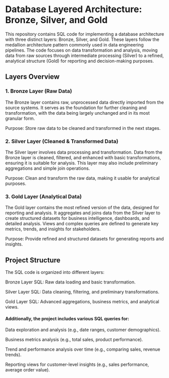 # Database Layered Architecture: Bronze, Silver, and Gold
This repository contains SQL code for implementing a database architecture with three distinct layers: Bronze, Silver, and Gold. These layers follow the medallion architecture pattern commonly used in data engineering pipelines. The code focuses on data transformation and analysis, moving data from raw sources through intermediate processing (Silver) to a refined, analytical structure (Gold) for reporting and decision-making purposes.

## Layers Overview
### 1. Bronze Layer (Raw Data)
The Bronze layer contains raw, unprocessed data directly imported from the source systems. It serves as the foundation for further cleaning and transformation, with the data being largely unchanged and in its most granular form.

Purpose: Store raw data to be cleaned and transformed in the next stages.

### 2. Silver Layer (Cleaned & Transformed Data)
The Silver layer involves data processing and transformation. Data from the Bronze layer is cleaned, filtered, and enhanced with basic transformations, ensuring it is suitable for analysis. This layer may also include preliminary aggregations and simple join operations.

Purpose: Clean and transform the raw data, making it usable for analytical purposes.

### 3. Gold Layer (Analytical Data)
The Gold layer contains the most refined version of the data, designed for reporting and analysis. It aggregates and joins data from the Silver layer to create structured datasets for business intelligence, dashboards, and detailed analysis. Views and complex queries are defined to generate key metrics, trends, and insights for stakeholders.

Purpose: Provide refined and structured datasets for generating reports and insights.

## Project Structure
The SQL code is organized into different layers:

Bronze Layer SQL: Raw data loading and basic transformation.

Silver Layer SQL: Data cleaning, filtering, and preliminary transformations.

Gold Layer SQL: Advanced aggregations, business metrics, and analytical views.

#### Additionally, the project includes various SQL queries for:

Data exploration and analysis (e.g., date ranges, customer demographics).

Business metrics analysis (e.g., total sales, product performance).

Trend and performance analysis over time (e.g., comparing sales, revenue trends).

Reporting views for customer-level insights (e.g., sales performance, average order value).


